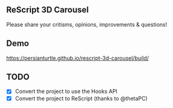 ## ReScript 3D Carousel

Please share your critisms, opinions, improvements & questions!

## Demo

https://persianturtle.github.io/rescript-3d-carousel/build/

## TODO

- [x] Convert the project to use the Hooks API
- [x] Convert the project to ReScript (thanks to @thetaPC)
